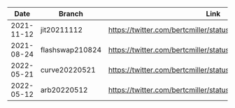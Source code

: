 Date | Branch | Link
--- | --- | ---
2021-11-12 | jit20211112 | https://twitter.com/bertcmiller/status/1459175384793157648
2021-08-24 | flashswap210824 | https://twitter.com/bertcmiller/status/1430169143123353611
2022-05-21 | curve20220521 | https://twitter.com/bertcmiller/status/1527757146716348416
2022-05-12 | arb20220512 | https://twitter.com/bertcmiller/status/1524700049007128578
